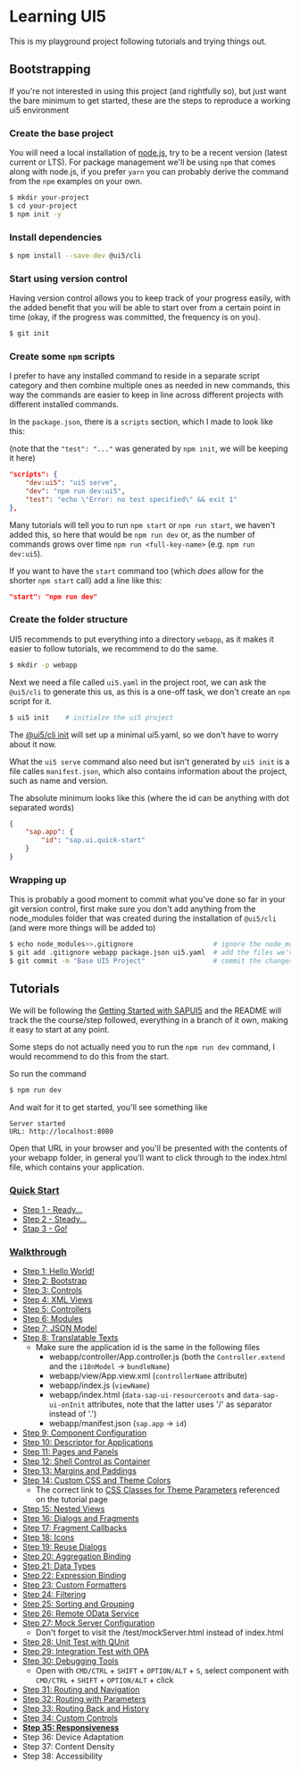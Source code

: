 # Learning UI5

This is my playground project following tutorials and trying things out.

## Bootstrapping

If you're not interested in using this project (and rightfully so), but just want the bare minimum to get started, these are the steps to reproduce a working ui5 environment

### Create the base project

You will need a local installation of [node.js](https://nodejs.org/), try to be a recent version (latest current or LTS). 
For package management we'll be using `npm` that comes along with node.js, if you prefer `yarn` you can probably derive the command from the `npm` examples on your own.

```bash
$ mkdir your-project
$ cd your-project
$ npm init -y
```

### Install dependencies

```bash
$ npm install --save-dev @ui5/cli
```

### Start using version control

Having version control allows you to keep track of your progress easily, with the added benefit that you will be able to start over from a certain point in time (okay, if the progress was committed, the frequency is on you).

```bash
$ git init
```

### Create some `npm` scripts

I prefer to have any installed command to reside in a separate script category and then combine multiple ones as needed in new commands, this way the commands are easier to keep in line across different projects with different installed commands.

In the `package.json`, there is a `scripts` section, which I made to look like this:

(note that the `"test": "..."` was generated by `npm init`, we will be keeping it here)

```json
"scripts": {
	"dev:ui5": "ui5 serve",
	"dev": "npm run dev:ui5",
	"test": "echo \"Error: no test specified\" && exit 1"
},
```

Many tutorials will tell you to run `npm start` or `npm run start`, we haven't added this, so here that would be `npm run dev` or, as the number of commands grows over time `npm run <full-key-name>` (e.g. `npm run dev:ui5`).

If you want to have the `start` command too (which _does_ allow for the shorter `npm start` call) add a line like this:

```json
"start": "npm run dev"
```


### Create the folder structure

UI5 recommends to put everything into a directory `webapp`, as it makes it easier to follow tutorials, we recommend to do the same.

```bash
$ mkdir -p webapp
```

Next we need a file called `ui5.yaml` in the project root, we can ask the `@ui5/cli` to generate this us, as this is a one-off task, we don't create an `npm` script for it.

```bash
$ ui5 init    # initialze the ui5 project
```

The [@ui5/cli init](https://sap.github.io/ui5-tooling/pages/CLI/#ui5-init) will set up a minimal ui5.yaml, so we don't have to worry about it now.

What the `ui5 serve` command also need but isn't generated by `ui5 init` is a file calles `manifest.json`, which also contains information about the project, such as name and version.

The absolute minimum looks like this (where the id can be anything with dot separated words)

```json
{
	"sap.app": {
		"id": "sap.ui.quick-start"
	}
}
```

### Wrapping up

This is probably a good moment to commit what you've done so far in your git version control, first make sure you don't add anything from the node_modules folder that was created during the installation of `@ui5/cli` (and were more things will be added to)

```bash
$ echo node_modules>>.gitignore                    # ignore the node_modules folder
$ git add .gitignore webapp package.json ui5.yaml  # add the files we've created
$ git commit -m "Base UI5 Project"                 # commit the changes
```


## Tutorials

We will be following the [Getting Started with SAPUI5](https://sapui5.hana.ondemand.com/#/) and the README will track the the course/step followed, everything in a branch of it own, making it easy to start at any point.

Some steps do not actually need you to run the `npm run dev` command, I would recommend to do this from the start.

So run the command

```bash
$ npm run dev
```

And wait for it to get started, you'll see something like

```
Server started
URL: http://localhost:8080
```

Open that URL in your browser and you'll be presented with the contents of your webapp folder, in general you'll want to click through to the index.html file, which contains your application.


### [Quick Start](https://sapui5.hana.ondemand.com/#/topic/592f36fd077b45349a67dcb3efb46ab1)

- [Step 1 - Ready...](https://sapui5.hana.ondemand.com/#/topic/851bde42e4e1410c96abbe402fa9128c)
- [Step 2 - Steady...](https://sapui5.hana.ondemand.com/#/topic/128214a9b2754b15aec5e365780b03fd)
- [Stap 3 - Go!](https://sapui5.hana.ondemand.com/#/topic/073d1073fc604beda94589d5c93b32e2)

### [Walkthrough](https://sapui5.hana.ondemand.com/#/topic/3da5f4be63264db99f2e5b04c5e853db)

- [Step 1: Hello World!](https://sapui5.hana.ondemand.com/#/topic/2680aa9b16c14a00b01261d04babbb39)
- [Step 2: Bootstrap](https://sapui5.hana.ondemand.com/#/topic/fe12df2e338e43598977d09f3d191b7b)
- [Step 3: Controls](https://sapui5.hana.ondemand.com/#/topic/ddbceecd7d3d42eea9cf78a820a238fb)
- [Step 4: XML Views](https://sapui5.hana.ondemand.com/#/topic/1409791afe4747319a3b23a1e2fc7064)
- [Step 5: Controllers](https://sapui5.hana.ondemand.com/#/topic/50579ddf2c934ce789e056cfffe9efa9)
- [Step 6: Modules](https://sapui5.hana.ondemand.com/#/topic/f665d0de4dba405f9af4294de824b03b)
- [Step 7: JSON Model](https://sapui5.hana.ondemand.com/#/topic/70ef981d350a495b940640801701c409)
- [Step 8: Translatable Texts](https://sapui5.hana.ondemand.com/#/topic/df86bfbeab0645e5b764ffa488ed57dc)
    - Make sure the application id is the same in the following files
        - webapp/controller/App.controller.js (both the `Controller.extend` and the `i18nModel` -> `bundleName`)
        - webapp/view/App.view.xml (`controllerName` attribute)
        - webapp/index.js (`viewName`)
        - webapp/index.html (`data-sap-ui-resourceroots` and `data-sap-ui-onInit` attributes, note that the latter uses '/' as separator instead of '.')
        - webapp/manifest.json (`sap.app` -> `id`)
- [Step 9: Component Configuration](https://sapui5.hana.ondemand.com/#/topic/4cfa60872dca462cb87148ccd0d948ee)
- [Step 10: Descriptor for Applications](https://sapui5.hana.ondemand.com/#/topic/8f93bf2b2b13402e9f035128ce8b495f)
- [Step 11: Pages and Panels](https://sapui5.hana.ondemand.com/#/topic/3b9d9f84930d43df90ad0789d99bd4a3)
- [Step 12: Shell Control as Container](https://sapui5.hana.ondemand.com/#/topic/4df1d914e52d4b1aa0805eb01522537e)
- [Step 13: Margins and Paddings](https://sapui5.hana.ondemand.com/#/topic/17b87fbafb5a4474982760d2a3a73e69)
- [Step 14: Custom CSS and Theme Colors](https://sapui5.hana.ondemand.com/#/topic/723f4b2334e344c08269159797f6f796)
    - The correct link to [CSS Classes for Theme Parameters](https://sapui5.hana.ondemand.com/#/topic/ea08f53503da42c19afd342f4b0c9ec7.html) referenced on the tutorial page
- [Step 15: Nested Views](https://sapui5.hana.ondemand.com/#/topic/df8c9c3d79b54c928855162bafcd88ee)
- [Step 16: Dialogs and Fragments](https://sapui5.hana.ondemand.com/#/topic/4da72985139b4b83b5f1c1e0c0d2ed5a)
- [Step 17: Fragment Callbacks](https://sapui5.hana.ondemand.com/#/topic/354f98ed2b514ba9960556333428d35e)
- [Step 18: Icons](https://sapui5.hana.ondemand.com/#/topic/776f7352807e4f82b18176c8fbdc0c56)
- [Step 19: Reuse Dialogs](https://sapui5.hana.ondemand.com/#/topic/19453962b8074b7399372c65cbe05370)
- [Step 20: Aggregation Binding](https://sapui5.hana.ondemand.com/#/topic/bf71375454654b44af01379a3c3a6273)
- [Step 21: Data Types](https://sapui5.hana.ondemand.com/#/topic/dfe04650afc046e0802abb1a1a90d2d9)
- [Step 22: Expression Binding](https://sapui5.hana.ondemand.com/#/topic/c98d57347ba444c6945f596584d2db45)
- [Step 23: Custom Formatters](https://sapui5.hana.ondemand.com/#/topic/0f8626ed7b7542ffaa44601828db20de)
- [Step 24: Filtering](https://sapui5.hana.ondemand.com/#/topic/5295470d7eee46c1898ee46c1b9ad763)
- [Step 25: Sorting and Grouping](https://sapui5.hana.ondemand.com/#/topic/c4b2a32bb72f483faa173e890e48d812)
- [Step 26: Remote OData Service](https://sapui5.hana.ondemand.com/#/topic/44062441f3bd4c67a4f665ae362d1109)
- [Step 27: Mock Server Configuration](https://sapui5.hana.ondemand.com/#/topic/bae9d90d2e9c4206889368f04edab508)
    - Don't forget to visit the /test/mockServer.html instead of index.html
- [Step 28: Unit Test with QUnit](https://sapui5.hana.ondemand.com/#/topic/e1ce1de315994a02bf162f4b3b5a9f09)
- [Step 29: Integration Test with OPA](https://sapui5.hana.ondemand.com/#/topic/9bf4dce43b7943d0909cd6c58a933589)
- [Step 30: Debugging Tools](https://sapui5.hana.ondemand.com/#/topic/1ff250c2038849f5991209f7e6c36f1f)
    - Open with `CMD/CTRL` + `SHIFT` + `OPTION/ALT` + `S`, select component with `CMD/CTRL` + `SHIFT` + `OPTION/ALT` + click
- [Step 31: Routing and Navigation](https://sapui5.hana.ondemand.com/#/topic/e5200ee755f344c8aef8efcbab3308fb)
- [Step 32: Routing with Parameters](https://sapui5.hana.ondemand.com/#/topic/2366345a94f64ec1a80f9d9ce50a59ef)
- [Step 33: Routing Back and History](https://sapui5.hana.ondemand.com/#/topic/8ef57cfd37b44f089f7e3b52d56597eb)
- [Step 34: Custom Controls](https://sapui5.hana.ondemand.com/#/topic/d12d2ee6a5454d799358d425f9e7c4db)
- **[Step 35: Responsiveness](https://sapui5.hana.ondemand.com/#/topic/a96e18b4cd924196b255eb9623431dbb)**
- Step 36: Device Adaptation
- Step 37: Content Density
- Step 38: Accessibility


